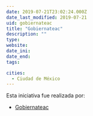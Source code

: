 ```yaml
---
date: 2019-07-21T23:02:24.000Z
date_last_modified: 2019-07-21
uid: gobiernateac
title: "Gobiernateac"
description: ""
type: 
website: 
date_ini: 
date_end: 
tags:

cities: 
  - Ciudad de México
---
```


Esta iniciativa fue realizada por:

- [Gobiernateac](/i/gobiernateac.html)
